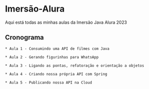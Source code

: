 # Imersão-Alura

Aqui está todas as minhas aulas da Imersão Java Alura 2023

## Cronograma

    * Aula 1 - Consumindo uma API de filmes com Java

    * Aula 2 - Gerando figurinhas para WhatsApp

    * Aula 3 - Ligando as pontas, refatoração e orientação a objetos

    * Aula 4 - Criando nossa própria API com Spring

    * Aula 5 - Publicando nossa API na Cloud
